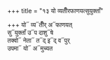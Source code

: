 +++
title = "१३ यो व्यतीँरफाणयत्सुयुक्ताँ"

+++
यो᳓ व्य᳓तीँर् अ᳓फाणयत्  
सु᳓युक्ताँ उ᳓प दाशु᳓षे  
तक्वो᳓ नेता᳓ त᳓द् इ᳓द् व᳓पुर्  
उपमा᳓ यो᳓ अ᳓मुच्यत